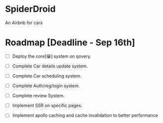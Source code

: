 # SpiderDroid
An Airbnb for cars

# Roadmap [Deadline - Sep 16th]
- [ ] Deploy the core[:grin:] system on qovery.
- [ ] Complete Car details update system.
- [ ] Complete Car scheduling system.
- [ ] Complete Auth/reg/login system.
- [ ] Complete review System.
- [ ] Implement SSR on specific pages.
- [ ] Implement apollo caching and cache invalidation to better performance

